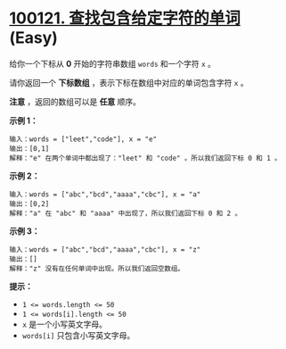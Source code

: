 # [100121. 查找包含给定字符的单词][link] (Easy)

[link]: https://leetcode.cn/contest/biweekly-contest-118/problems/find-words-containing-character/

给你一个下标从 **0** 开始的字符串数组 `words` 和一个字符 `x` 。

请你返回一个 **下标数组** ，表示下标在数组中对应的单词包含字符 `x` 。

**注意** ，返回的数组可以是 **任意** 顺序。

**示例 1：**

```
输入：words = ["leet","code"], x = "e"
输出：[0,1]
解释："e" 在两个单词中都出现了："leet" 和 "code" 。所以我们返回下标 0 和 1 。
```

**示例 2：**

```
输入：words = ["abc","bcd","aaaa","cbc"], x = "a"
输出：[0,2]
解释："a" 在 "abc" 和 "aaaa" 中出现了，所以我们返回下标 0 和 2 。
```

**示例 3：**

```
输入：words = ["abc","bcd","aaaa","cbc"], x = "z"
输出：[]
解释："z" 没有在任何单词中出现。所以我们返回空数组。
```

**提示：**

- `1 <= words.length <= 50`
- `1 <= words[i].length <= 50`
- `x` 是一个小写英文字母。
- `words[i]` 只包含小写英文字母。
